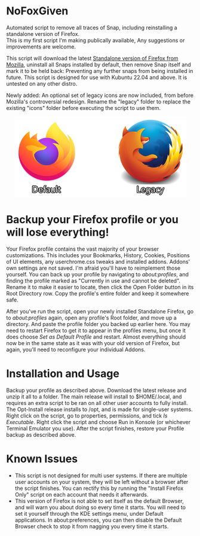 # NoFoxGiven
Automated script to remove all traces of Snap, including reinstalling a standalone version of Firefox.  
This is my first script I'm making publically available, Any suggestions or improvements are welcome.

This script will download the latest [Standalone version of Firefox from Mozilla](https://www.mozilla.org/en-GB/firefox/all/#product-desktop-release), uninstall all Snaps installed by default, then remove Snap itself and mark it to be held back: Preventing any further snaps from being installed in future.
This script is designed for use with Kubuntu 22.04 and above. It is untested on any other distro.

Newly added: An optional set of legacy icons are now included, from before Mozilla's controversial redesign. Rename the "legacy" folder to replace the existing "icons" folder before executing the script to use them.
<p align="center">
  <img width="460" src="Preview.png">
</p>

# Backup your Firefox profile or you will lose everything!
Your Firefox profile contains the vast majority of your browser customizations. This includes your Bookmarks, History, Cookies, Positions of UI elements, any userchrome.css tweaks and installed addons. Addons' own settings are not saved. I'm afraid you'll have to reimplement those yourself.
You can back up your profile by navigating to *about:profiles*, and finding the profile marked as "Currently in use and cannot be deleted". Rename it to make it easier to locate, then click the Open Folder button in its Root Directory row. Copy the profile's entire folder and keep it somewhere safe.

After you've run the script, open your newly installed Standalone Firefox, go to *about:profiles* again, open any profile's Root folder, and move up a directory. And paste the profile folder you backed up earlier here. You may need to restart Firefox to get it to appear in the profiles menu, but once it does choose *Set as Default Profile* and restart. Almost everything should now be in the same state as it was with your old version of Firefox, but again, you'll need to reconfigure your individual Addons.

# Installation and Usage
Backup your profile as described above. Download the latest release and unzip it all to a folder. The main release will install to $HOME/.local, and requires an extra script to be ran on all other user accounts to fully install. The Opt-Install release installs to /opt, and is made for single-user systems. 
Right click on the script, go to properties, permissions, and tick *Is Executable*. Right click the script and choose Run in Konsole (or whichever Terminal Emulator you use). After the script finishes, restore your Profile backup as described above.  

# Known Issues
* This script is not designed for multi user systems. If there are multiple user accounts on your system, they will be left without a browser after the script finishes. You can rectify this by running the "Install Firefox Only" script on each account that needs it afterwards.
* This version of Firefox is not able to set itself as the default Browser, and will warn you about doing so every time it starts. You will need to set it yourself through the KDE settings menu, under Default applications. In about:preferences, you can then disable the Default Browser check to stop it from nagging you every time it starts.
